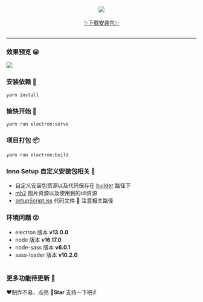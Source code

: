 &emsp;
&emsp;
<div align="center" >
  <img src="https://files.catbox.moe/yb4s71.png" />
</div>
&emsp;
<div align="center" >
  <a href="https://github.com/Lfzzz/banzhouRecorder/blob/master/builder/%E4%BC%B4%E8%88%9F%E5%BD%95%E5%B1%8Fv1.0.exe">✨下载安装包✨</a>
</div>
&emsp;

***

### 效果预览 😀
![](https://github.com/Lfzzz/banzhouRecorder/blob/master/README/pre.gif)

### 安装依赖 🔑

```
yarn install
```

### 愉快开始 🎉

```
yarn run electron:serve
```

### 项目打包 📦

```
yarn run electron:build
```

### Inno Setup 自定义安装包相关 🎁
- 自定义安装包资源以及代码保存在 [builder](https://github.com/Lfzzz/banzhouRecorder/tree/master/builder) 路径下
- [mh2](https://github.com/Lfzzz/banzhouRecorder/tree/master/builder/mh2) 图片资源以及使用到的dll资源
- [setupScript.iss](https://github.com/Lfzzz/banzhouRecorder/blob/master/builder/setupScript.iss) 代码文件 😬 注意相关路径



### 环境问题 😮

- electron 版本 **v13.0.0**
- node 版本 **v16.17.0**  
- node-sass 版本 **v6.0.1**
- sass-loader 版本 **v10.2.0**
<h1></h1>

### 更多功能待更新 💫

❤️制作不易，点亮 🌟**Star** 支持一下吧✌
